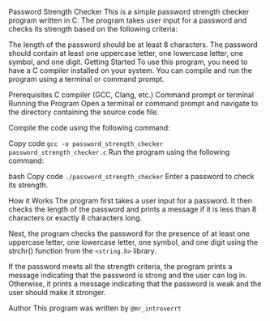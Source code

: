 Password Strength Checker
This is a simple password strength checker program written in C. The program takes user input for a password and checks its strength based on the following criteria:

The length of the password should be at least 8 characters.
The password should contain at least one uppercase letter, one lowercase letter, one symbol, and one digit.
Getting Started
To use this program, you need to have a C compiler installed on your system. You can compile and run the program using a terminal or command prompt.

Prerequisites
C compiler (GCC, Clang, etc.)
Command prompt or terminal
Running the Program
Open a terminal or command prompt and navigate to the directory containing the source code file.

Compile the code using the following command:

Copy code
`gcc -o password_strength_checker password_strength_checker.c`
Run the program using the following command:

bash
Copy code
`./password_strength_checker`
Enter a password to check its strength.

How it Works
The program first takes a user input for a password. It then checks the length of the password and prints a message if it is less than 8 characters or exactly 8 characters long.

Next, the program checks the password for the presence of at least one uppercase letter, one lowercase letter, one symbol, and one digit using the strchr() function from the `<string.h>` library.

If the password meets all the strength criteria, the program prints a message indicating that the password is strong and the user can log in. Otherwise, it prints a message indicating that the password is weak and the user should make it stronger.

Author
This program was written by `@mr_introverrt`